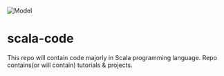 
![Model](https://github.com/IshanRattan/scala-code/tree/main/img/scala.jpg?raw=true)

# scala-code
This repo will contain code majorly in Scala programming language. 
Repo contains(or will contain) tutorials &amp; projects.
